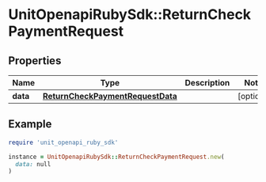 # UnitOpenapiRubySdk::ReturnCheckPaymentRequest

## Properties

| Name | Type | Description | Notes |
| ---- | ---- | ----------- | ----- |
| **data** | [**ReturnCheckPaymentRequestData**](ReturnCheckPaymentRequestData.md) |  | [optional] |

## Example

```ruby
require 'unit_openapi_ruby_sdk'

instance = UnitOpenapiRubySdk::ReturnCheckPaymentRequest.new(
  data: null
)
```

